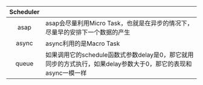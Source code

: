 | Scheduler |                                                              |
| :-------: | ------------------------------------------------------------ |
|   asap    | asap会尽量利用Micro Task，也就是在异步的情况下，尽量早的安排下一个数据的产生 |
|   async   | async利用的是Macro Task                                      |
|   queue   | 如果调用它的schedule函数式参数delay是0，那它就用同步的方式执行，如果delay参数大于0，那它的表现和async一模一样 |

